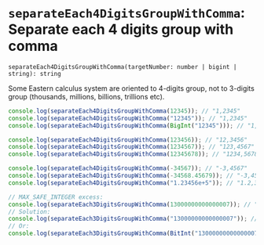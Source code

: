 # `separateEach4DigitsGroupWithComma`: Separate each 4 digits group with comma

```
separateEach4DigitsGroupWithComma(targetNumber: number | bigint | string): string
```

Some Eastern calculus system are oriented to 4-digits group, not to 3-digits group
(thousands, millions, billions, trillions etc).

```typescript
console.log(separateEach4DigitsGroupWithComma(12345)); // "1,2345"
console.log(separateEach4DigitsGroupWithComma("12345")); // "1,2345"
console.log(separateEach4DigitsGroupWithComma(BigInt("12345"))); // "1,2345"

console.log(separateEach4DigitsGroupWithComma(123456)); // "12,3456"
console.log(separateEach4DigitsGroupWithComma(1234567)); // "123,4567"
console.log(separateEach4DigitsGroupWithComma(12345678)); // "1234,5678"

console.log(separateEach4DigitsGroupWithComma(-34567)); // "-3,4567"
console.log(separateEach4DigitsGroupWithComma(-34568.45679)); // "-3,4568.4,5679"
console.log(separateEach4DigitsGroupWithComma("1.23456e+5")); // "1.2,3456e+5"

// MAX_SAFE_INTEGER excess:
console.log(separateEach3DigitsGroupWithComma(13000000000000007)); // "1,3000,0000,0000,0008" !
// Solution:
console.log(separateEach3DigitsGroupWithComma("13000000000000007")); // "1,3000,0000,0000,0007"
// Or:
console.log(separateEach3DigitsGroupWithComma(BitInt("13000000000000007"))); // "1,3000,0000,0000,0007"
```
